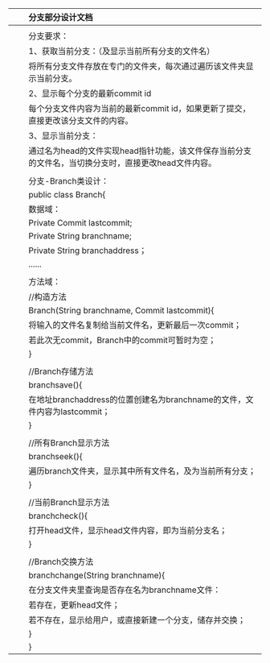 |      |      | 分支部分设计文档                                             |
| ---- | ---- | :----------------------------------------------------------- |
|      |      |                                                              |
|      |      | 分支要求：                                                   |
|      |      | 1、获取当前分支：（及显示当前所有分支的文件名）              |
|      |      | 将所有分支文件存放在专门的文件夹，每次通过遍历该文件夹显示当前分支。 |
|      |      | 2、显示每个分支的最新commit id                               |
|      |      | 每个分支文件内容为当前的最新commit id，如果更新了提交，直接更改该分支文件的内容。 |
|      |      | 3、显示当前分支：                                            |
|      |      | 通过名为head的文件实现head指针功能，该文件保存当前分支的文件名，当切换分支时，直接更改head文件内容。 |
|      |      |                                                              |
|      |      | 分支-Branch类设计：                                          |
|      |      | public class Branch{                                         |
|      |      | 数据域：                                                     |
|      |      | Private Commit lastcommit;                                   |
|      |      | Private String branchname;                                   |
|      |      | Private String branchaddress；                               |
|      |      | ......                                                       |
|      |      |                                                              |
|      |      | 方法域：                                                     |
|      |      | //构造方法                                                   |
|      |      | Branch(String branchname, Commit lastcommit){                |
|      |      | 将输入的文件名复制给当前文件名，更新最后一次commit；         |
|      |      | 若此次无commit，Branch中的commit可暂时为空；                 |
|      |      | }                                                            |
|      |      |                                                              |
|      |      | //Branch存储方法                                             |
|      |      | branchsave(){                                                |
|      |      | 在地址branchaddress的位置创建名为branchname的文件，文件内容为lastcommit； |
|      |      | }                                                            |
|      |      |                                                              |
|      |      | //所有Branch显示方法                                         |
|      |      | branchseek(){                                                |
|      |      | 遍历branch文件夹，显示其中所有文件名，及为当前所有分支；     |
|      |      | }                                                            |
|      |      |                                                              |
|      |      | //当前Branch显示方法                                         |
|      |      | branchcheck(){                                               |
|      |      | 打开head文件，显示head文件内容，即为当前分支名；             |
|      |      | }                                                            |
|      |      |                                                              |
|      |      | //Branch交换方法                                             |
|      |      | branchchange(String branchname){                             |
|      |      | 在分支文件夹里查询是否存在名为branchname文件：               |
|      |      | 若存在，更新head文件；                                       |
|      |      | 若不存在，显示给用户，或直接新建一个分支，储存并交换；       |
|      |      | }                                                            |
|      |      | }                                                            |